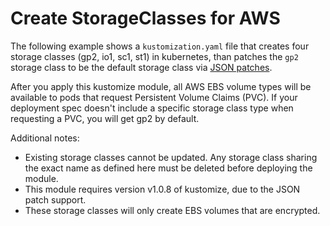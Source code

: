 # Create StorageClasses for AWS

The following example shows a `kustomization.yaml` file that creates four storage classes (gp2, io1, sc1, st1) in kubernetes, than patches the `gp2` storage class to be the default storage class via [JSON patches](https://tools.ietf.org/html/rfc6902).

After you apply this kustomize module, all AWS EBS volume types will be available to pods that request Persistent Volume Claims (PVC). If your deployment spec doesn't include a specific storage class type when requesting a PVC, you will get gp2 by default.

Additional notes:
* Existing storage classes cannot be updated. Any storage class sharing the exact name as defined here must be deleted before deploying the module.
* This module requires version v1.0.8 of kustomize, due to the JSON patch support.
* These storage classes will only create EBS volumes that are encrypted.
